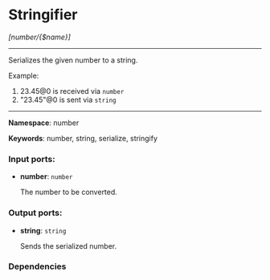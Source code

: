 # Stringifier

_[number/{$name}]_

---

Serializes the given number to a string.

Example:

1. 23.45@0 is received via `number`
2. "23.45"@0 is sent via `string`

---

__Namespace__: number

__Keywords__: number, string, serialize, stringify

### Input ports:

* __number__: ` number `

    The number to be converted.

### Output ports:

* __string__: ` string `

    Sends the serialized number.

### Dependencies




